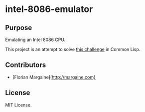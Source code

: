 intel-8086-emulator
===

Purpose
---

Emulating an Intel 8086 CPU.

This project is an attempt to solve [this challenge][0] in Common Lisp.

Contributors
---

- [Florian Margaine](http://margaine.com}

License
---

MIT License.

  [0]: http://codegolf.stackexchange.com/questions/4732/emulate-an-intel-8086-cpu
